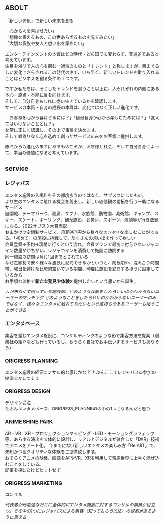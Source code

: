 ## ABOUT
「新しい進化」で新しい未来を創る

「心から人を喜ばせたい」    
「想像を超えるもの、この世あらざるものを見てみたい」  
「大切な家族や友人と想い出を築きたい」  

エンターテインメントの本質はどの時代・どの国でも変わらず、普遍的であると考えています。  
注目を浴びで人の心を掴む一過性のものと「トレンド」と称しますが、目まぐるしい変化にさらされるこの時代の中で、いち早く、新しいトレンドを取り入れることはビジネスを創る条件の１つです。

ですが私たちは、そうしたトレンドを追うこと以上に、人それぞれの内側にある本心・原点・本能に目を向けます。  
そして、自分自身もしれに従い生きているかを確認します。  
サービスの本質・自身の成長の本質は、変化ではなく正しい進化です。    

「お客様を心から喜ばせるには？」「自分自身が心から楽しむためには？」「変えてはいけないこととは？」  
を常に正しく認識し、その上で事業を決めます。  
そして嘘偽りなく心を込めて創ったサービスのみをお客様に提供します。    

原点からの進化の果てにあるものこそが、お客様と社会、そして自分自身によって、本当の価値になると考えています。

## service
### レジャパス 
エンタメ施設の入場料をその都度払うのではなく、サブスクにしたもの。  
より生のエンタメに触れる機会を創出し、新しい価値観の開拓を行う一助になるサービス  
遊園地、テーマパーク、温泉、サウナ、水族館、動物園、美術館、キャンプ、スキー、スケート、ボーリング、観光施設、お笑い、スポーツ、演劇等が行き放題になる。2022サブスク大賞表彰  
お出かけの定額制サービス。月額980円から様々なエンタメを楽しむことができる。「初めて」の施設に挑戦して、たくさんの想い出を作って欲しい   
会員登録→予約→現地に行くという流れ。会員プランで最初に付与されレジャコイン数量ががちがい、レジャコインを消費して施設に訪問する  
同一施設の訪問は月に1回までとされている   
なぜ定額制で安く様々な施設に訪問できるかというと、閑散期や、混み合う時間帯、曜日を避けた比較的空いている期間、時間に施設を訪問するほうに設定しているから  
お手頃な価格で**新たな発見や体験**を提供したいという思いから誕生。

*人が来なくて困っている施設側、どのような体験をしたらいいのかわからないユーザーのマッチング*
*どのようなことをしたらいいのかわからないユーザーのみではなく、様々なエンタメに触れてみたいという気持ちのあるユーザーも拾うことができる*

### エンタメベース
集客を望むエンタメ施設に、コンサルティングのような形で集客方法を提案（別業社の紹介なども行っているし、おそらく自社でお手伝いするサービスもありそう）

### ORIGRESS PLANNING
エンタメ施設の経営コンサル的な感じかな？
たぶんここでレジャパスの参加の提案とかしてそう

### ORIGRESS DESIGN
デザイン受注  
たぶんエンタメベース、ORIGRESS_PLANNINGの中の1つになるんだと思う

### ANIME SHINE PARK
AR・VR・XR・プロジェクションマッピング・LED・モーショングラフィック等、あらゆる演出を立体的に設計し、リアルとデジタルが融合した「DXR」技術でアニメをアート化。 今までにない新しいエンタメの楽しみ方「Re:ART」で、未知かつ高クオリティな体験をご提供致します。   
おそらくアニメの映像、画像をARやVR、XRを利用して現実世界に上手く混ぜ込むことをしている。  
記事を探したけどヒットせず

### ORIGRESS MARKETING
コンサル

*代表者が元電通なだけに全体的にエンタメ施設に対するコンサルの業務が目立つ。その中の1つにレジャパスによる集客（知ってもらう方法）の提案があるように思える*


